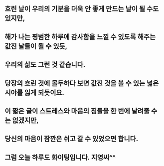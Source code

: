 ## 흐린 날이 우리의 기분을 더욱 안 좋게 만드는 날이 될 수도 있지만,
## 해가 나는 평범한 하루에 감사함을 느낄 수 있도록 해주는 값진 날들이 될 수 있듯,
## 우리의 삶도 그런 것 같습니다.

## 당장의 흐린 것에 몰두하다 보면 값진 것을 볼 수 있는 넓은 시야를 잃게 되듯이요.

## 이 짧은 글이 스트레스와 마음의 짐들을 한 번에 날려줄 수는 없겠지만,
## 당신의 마음이 잠깐은 쉬고 갈 수 있었으면 합니다.

## 그럼 오늘 하루도 화이팅입니다. 지영씨^^
